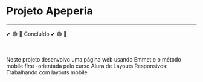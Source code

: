 <h1>Projeto Apeperia  </h1>
<hr>
<p>&#x2714; &#x1F7E2; &#x1F4D7; Concluído &#x2714; &#x1F7E2; &#x1F4D7;</p>
<br>
<p> Neste projeto desenvolvo uma página web usando Emmet e o método mobile first  -orientada pelo curso Alura de Layouts Responsivos: Trabalhando com layouts mobile  </p>

